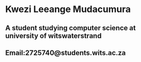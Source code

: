 <h1>Kwezi Leeange Mudacumura</h1>
<h2>A student studying computer science at university of witswaterstrand</h2>
<h2>Email:2725740@students.wits.ac.za</h2>
